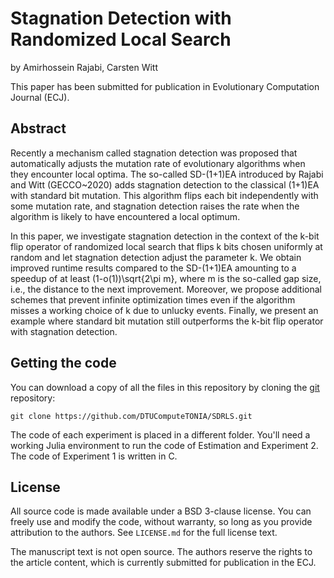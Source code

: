 # Stagnation Detection with Randomized Local Search

by
Amirhossein Rajabi,
Carsten Witt


This paper has been submitted for publication in Evolutionary Computation Journal (ECJ).


## Abstract

Recently a mechanism called stagnation detection was proposed that
automatically adjusts the mutation rate of evolutionary algorithms when 
they encounter local optima. The so-called SD-(1+1)EA introduced by
Rajabi and Witt (GECCO~2020) adds stagnation detection to the classical 
(1+1)EA with standard bit mutation. This 
algorithm flips each bit independently 
with some mutation rate, and stagnation 
detection raises the rate when the 
algorithm is likely to have encountered a local optimum.

In this paper, 
we investigate stagnation detection in the context of the k-bit flip
operator of randomized local search that flips k bits chosen uniformly
at random and let stagnation detection adjust the parameter k. We obtain 
improved runtime results compared to the SD-(1+1)EA amounting to a speedup of at least (1-o(1))\sqrt{2\pi m}, where m is the so-called 
gap size, i.e., the distance to the next improvement. Moreover, we propose additional schemes that prevent infinite 
optimization times even if the algorithm misses a working choice of k due 
to unlucky events. Finally, we present an example where standard bit mutation 
still outperforms the k-bit flip operator with stagnation detection.


## Getting the code

You can download a copy of all the files in this repository by cloning the
[git](https://git-scm.com/) repository:

    git clone https://github.com/DTUComputeTONIA/SDRLS.git


The code of each experiment is placed in a different folder.
You'll need a working Julia environment to run the code of Estimation and Experiment 2. The code of Experiment 1 is written in C.


## License

All source code is made available under a BSD 3-clause license. You can freely
use and modify the code, without warranty, so long as you provide attribution
to the authors. See `LICENSE.md` for the full license text.

The manuscript text is not open source. The authors reserve the rights to the
article content, which is currently submitted for publication in the
ECJ.

